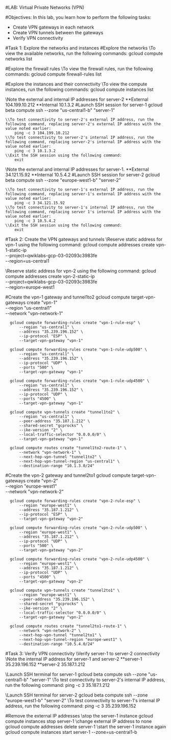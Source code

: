 #LAB: Virtual Private Networks (VPN)

#Objectives:
In this lab, you learn how to perform the following tasks:
  - Create VPN gateways in each network
  - Create VPN tunnels between the gateways
  - Verify VPN connectivity


#Task 1: Explore the networks and instances
#Explore the networks
  \\To view the available networks, run the following commands:
      gcloud compute networks list

#Explore the firewall rules
  \\To view the firewall rules, run the following commands:
      gcloud compute firewall-rules list

#Explore the instances and their connectivity
  \\To view the compute instances, run the following commands:
      gcloud compute instances list


\\Note the external and internal IP addresses for server-2
  **External 104.199.10.212
  **Internal 10.1.3.2
#Launch SSH session for server-1
    gcloud beta compute ssh --zone "us-central1-b" "server-1"

    \\To test connectivity to server-2's external IP address, run the following command, replacing server-2's external IP address with the value noted earlier:
        ping -c 3 104.199.10.212
    \\To test connectivity to server-2's internal IP address, run the following command, replacing server-2's internal IP address with the value noted earlier:
        ping -c 3 10.1.3.2
    \\Exit the SSH session using the following command:
        exit


\\Note the external and internal IP addresses for server-1.
  **External 34.121.15.92
  **Internal 10.5.4.2
#Launch SSH session for server-2
    gcloud beta compute ssh --zone "europe-west1-b" "server-2"

    \\To test connectivity to server-1's external IP address, run the following command, replacing server-1's external IP address with the value noted earlier:
        ping -c 3 34.121.15.92
    \\To test connectivity to server-1's internal IP address, run the following command, replacing server 1's internal IP address with the value noted earlier:
        ping -c 3 10.5.4.2
    \\Exit the SSH session using the following command:
        exit




#Task 2: Create the VPN gateways and tunnels
\\Reserve static address for vpn-1 using the following command:
      gcloud compute addresses create vpn-1-static-ip \
          --project=qwiklabs-gcp-03-02093c3983fe \
          --region=us-central1

\\Reserve static address for vpn-2 using the following command:
      gcloud compute addresses create vpn-2-static-ip \
          --project=qwiklabs-gcp-03-02093c3983fe \
          --region=europe-west1



#Create the vpn-1 gateway and tunnel1to2
      gcloud compute target-vpn-gateways create "vpn-1" \
          --region "us-central1" \
          --network "vpn-network-1"

      gcloud compute forwarding-rules create "vpn-1-rule-esp" \
          --region "us-central1" \
          --address "35.239.196.152" \
          --ip-protocol "ESP" \
          --target-vpn-gateway "vpn-1"

      gcloud compute forwarding-rules create "vpn-1-rule-udp500" \
          --region "us-central1" \
          --address "35.239.196.152" \
          --ip-protocol "UDP" \
          --ports "500" \
          --target-vpn-gateway "vpn-1"

      gcloud compute forwarding-rules create "vpn-1-rule-udp4500" \
          --region "us-central1" \
          --address "35.239.196.152" \
          --ip-protocol "UDP" \
          --ports "4500" \
          --target-vpn-gateway "vpn-1"

      gcloud compute vpn-tunnels create "tunnel1to2" \
          --region "us-central1" \
          --peer-address "35.187.1.212" \
          --shared-secret "gcprocks" \
          --ike-version "2" \
          --local-traffic-selector "0.0.0.0/0" \
          --target-vpn-gateway "vpn-1"

      gcloud compute routes create "tunnel1to2-route-1" \
          --network "vpn-network-1" \
          --next-hop-vpn-tunnel "tunnel1to2" \
          --next-hop-vpn-tunnel-region "us-central1" \
          --destination-range "10.1.3.0/24"


#Create the vpn-2 gateway and tunnel2to1
      gcloud compute target-vpn-gateways create "vpn-2" \
          --region "europe-west1" \
          --network "vpn-network-2"

      gcloud compute forwarding-rules create "vpn-2-rule-esp" \
          --region "europe-west1" \
          --address "35.187.1.212" \
          --ip-protocol "ESP" \
          --target-vpn-gateway "vpn-2"

      gcloud compute forwarding-rules create "vpn-2-rule-udp500" \
          --region "europe-west1" \
          --address "35.187.1.212" \
          --ip-protocol "UDP" \
          --ports "500" \
          --target-vpn-gateway "vpn-2"

      gcloud compute forwarding-rules create "vpn-2-rule-udp4500" \
          --region "europe-west1" \
          --address "35.187.1.212" \
          --ip-protocol "UDP" \
          --ports "4500" \
          --target-vpn-gateway "vpn-2"

      gcloud compute vpn-tunnels create "tunnel2to1" \
          --region "europe-west1" \
          --peer-address "35.239.196.152" \
          --shared-secret "gcprocks" \
          --ike-version "2" \
          --local-traffic-selector "0.0.0.0/0" \
          --target-vpn-gateway "vpn-2"

      gcloud compute routes create "tunnel2to1-route-1" \
          --network "vpn-network-2" \
          --next-hop-vpn-tunnel "tunnel2to1" \
          --next-hop-vpn-tunnel-region "europe-west1" \
          --destination-range "10.5.4.0/24"




#Task 3: Verify VPN connectivity
  \\Verify server-1 to server-2 connectivity
  \\Note the internal IP address for server-1 and server-2
    **server-1 35.239.196.152
    **server-2 35.187.1.212

  \\Launch SSH terminal for server-1
        gcloud beta compute ssh --zone "us-central1-b" "server-1"
      \\To test connectivity to server-2's internal IP address, run the following command:
          ping -c 3 35.187.1.212

  \\Launch SSH terminal for server-2
        gcloud beta compute ssh --zone "europe-west1-b" "server-2"
      \\To test connectivity to server-1's internal IP address, run the following command:
          ping -c 3 35.239.196.152


#Remove the external IP addresses
  \\stop the server-1 instance
      gcloud compute instances stop server-1
  \\change external IP address to none
      gcloud compute addresses delete server-1
  \\start the server-1 instance again
      gcloud compute instances start server-1 --zone=us-central1-b
